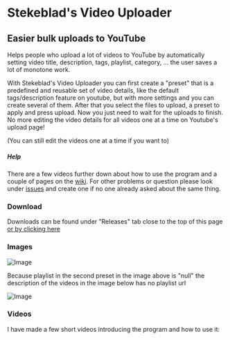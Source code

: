 # Stekeblad's Video Uploader
## Easier bulk uploads to YouTube
Helps people who upload a lot of videos to YouTube by automatically
setting video title, description, tags, playlist,
category, ... the user saves a lot of monotone work.

With Stekeblad's Video Uploader you can first create a "preset"
that is a predefined and reusable set of video details, like the default
tags/description feature on youtube, but with more settings and you can create several of them.
After that you select the files to upload, a preset to apply and press upload.
Now you just need to wait for the uploads to finish. No more editing the
video details for all videos one at a time on Youtube's upload page!

(You can still edit the videos one at a time if you want to)

##### Help
There are a few videos further down about how to use the program and
a couple of pages on the [wiki](https://github.com/Stekeblad/Stekeblads-Video-Uploader/wiki).
 For other problems or question please look under [issues](https://github.com/Stekeblad/Stekeblads-Video-Uploader/issues)
 and create one if no one already asked about the same thing.


### Download
Downloads can be found under "Releases" tab close to the top of this page
[or by clicking here](https://github.com/Stekeblad/Stekeblads-Video-Uploader/releases)

### Images
![Image](https://drive.google.com/uc?export=download&id=1O2RIIqx0yxySeAtzZP4K3nCaDuVi30aH)

Because playlist in the second preset in the image above is "null" the
description of the videos in the image below has no playlist url

![Image](https://drive.google.com/uc?export=download&id=1CTwsjglQgb9m8Dz_9Sc1l-99gpfo1f6h)

### Videos
I have made a few short videos introducing the program and how to use it: